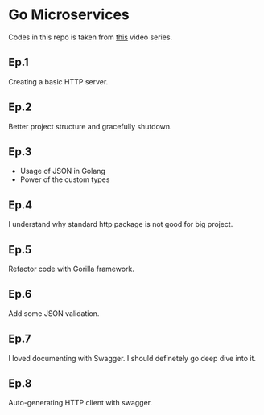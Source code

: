 # Go Microservices

Codes in this repo is taken from [this](https://www.youtube.com/playlist?list=PLmD8u-IFdreyh6EUfevBcbiuCKzFk0EW_) video series.

## Ep.1

Creating a basic HTTP server.

## Ep.2 

Better project structure and gracefully shutdown.
 
## Ep.3 

- Usage of JSON in Golang
- Power of the custom types

## Ep.4 

I understand why standard http package is not good for big project.

## Ep.5 

Refactor code with Gorilla framework.

## Ep.6 

Add some JSON validation.

## Ep.7

I loved documenting with Swagger. I should definetely go deep dive into it.

## Ep.8 

Auto-generating HTTP client with swagger.
